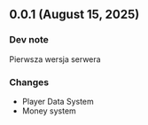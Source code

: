 ## 0.0.1 (August 15, 2025)

### Dev note

Pierwsza wersja serwera

### Changes
* Player Data System
* Money system
